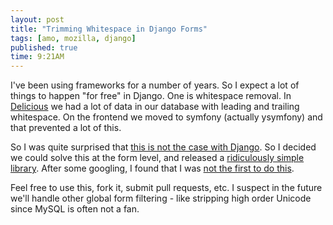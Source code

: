 ```yaml
---
layout: post
title: "Trimming Whitespace in Django Forms"
tags: [amo, mozilla, django]
published: true
time: 9:21AM
---
```

[d]: http://delicious.com/
[1]: http://code.djangoproject.com/ticket/6362
[h]: http://github.com/mozilla/happyforms
[p]: http://www.peterbe.com/plog/automatically-strip-whitespace-in-django-forms

I've been using frameworks for a number of years.  So I expect a lot of things
to happen "for free" in Django.  One is whitespace removal.  In [Delicious][d]
we had a lot of data in our database with leading and trailing whitespace.  On
the frontend we moved to symfony (actually ysymfony) and that prevented a lot
of this.

So I was quite surprised that [this is not the case with Django][1].  So I
decided we could solve this at the form level, and released a
[ridiculously simple library][h].  After some googling, I found that I was
[not the first to do this][p].

Feel free to use this, fork it, submit pull requests, etc.  I suspect in the
future we'll handle other global form filtering - like stripping high order
Unicode since MySQL is often not a fan.
